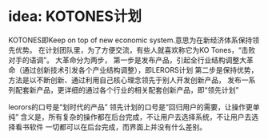 # idea: KOTONES计划

KOTONES即Keep on top of new economic system.意思为在新经济体系保持领先优势。
在计划团队里，为了方便交流，有些人就喜欢称它为KO Tones，“击败对手的语调”。
大革命分为两步，
第一步是发布产品，引起全行业结构调整大革命（通过创新技术引发各个产业结构调整），即LERORS计划
第二步是保持优势，方法是以不断创新、通过利用自己核心理念领先于别人开发创新产品，
发布一系列配套新产品，更详细的通过各个行业的相关配套创新产品，即“领先计划”

leorors的口号是“划时代的产品”
领先计划的口号是“回归用户的需要，让操作更单纯”
含义是，所有复杂的操作都在后台完成，不让用户去选择系统，不让用户去选择看书软件
一切都可以在后台完成，而界面上并没有什么差别。